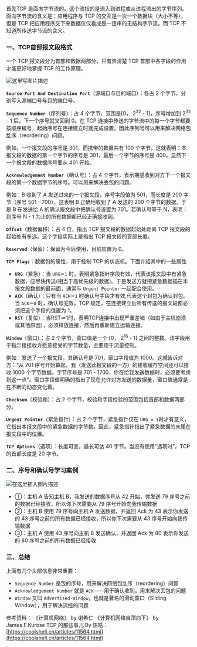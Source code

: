 首先TCP 是面向字节流的。这个流指的是流入到进程或从进程流出的字节序列。面向字节流的含义是：应用程序与 TCP 的交互是一次一个数据块（大小不等），但是 TCP 把应用程序交下来数据仅仅看成是一连串的无结构字节流。而 TCP 不知道所传送字节流的含义。

### 一、TCP首部报文段格式

一个 TCP 报文段分为首部和数据两部分，只有弄清楚 TCP 首部中各字段的作用才能更好地掌握 TCP 的工作原理。

![这里写图片描述](https://img-blog.csdn.net/20180518092306317?watermark/2/text/aHR0cHM6Ly9ibG9nLmNzZG4ubmV0L2NvZGVqYXM=/font/5a6L5L2T/fontsize/400/fill/I0JBQkFCMA==/dissolve/70)

**`Source Port And Destination Port`**（源端口与目的端口）：各占 2 个字节，分别写入源端口号与目的端口号。

**`Sequence Number`**（序列号）：占 4 个字节，范围是[0， 2<sup>32</sup> - 1]，序号增加到 2<sup>32</sup> - 1 后，下一个序号就又回到 0。在 TCP 连接中传送的字节流中的每一个字节都要按顺序编号，起始序号在连接建立时就完成设置。因此序列号可以用来解决网络包乱序（reordering）问题。

例如，一个报文段的序号是 301，而携带的数据共有 100 个字节。这就表明：本报文段的数据的第一个字节的序号是 301，最后一个字节的序号是 400。显然下一个报文段的数据序号要从 401 开始。

**`Acknowledgement Number`**（确认号）：占 4 个字节，表示期望收到对方下一个报文段的第一个数据字节的序号。可以用来解决丢包的问题。

例如：B 收到了 A 发送过来的一个报文段，序号字段值为 501，而长度是 200 字节（序号 501 - 700），这表明 B 正确地收到了 A 发送的 200 个字节的数据。于是 B 在发送给 A 的确认报文段中把确认号设置为 701。若确认号等于 N，表明：到序号 N - 1	 为止的所有数据都已经正确接收到。

**`Offset`**（数据偏移）：占 4 位，指出 TCP 报文段的数据起始处距离 TCP 报文段的起始处有多远。这个字段实际上是指出 TCP 报文段的首部长度。

**`Reserved`**（保留）：保留为今后使用，目前应置为 0。

**`TCP Flags`**：数据包的属性，用于控制 TCP 的状态机。下面介绍其中的一些属性

 - **`URG`**（紧急）：当 `URG＝1` 时，表明紧急指针字段有效，代表该报文段中有紧急数据，应尽快传送(相当于高优先级的数据)。于是发送方就把紧急数据插在本报文段数据的最前面，通常与 `Urgent Pointer` 一起配合使用。
 - **`ACK`**（确认）：只有当 `ACK＝1` 时确认号字段才有效,代表这个封包为确认封包。当 `ACK＝0`  时，确认号无效。TCP 规定，在连接建立后所有传送的报文段都必须把这个字段的值置为 1。
 - **`RST`**（复位）：当RST＝1时，表明TCP连接中出现严重差错（如由于主机崩溃或其他原因），必须释放连接，然后再重新建立运输连接。

**`Window`**（窗口）：占 2 个字节，窗口值是一个 [0， 2<sup>16</sup> - 1] 之间的整数。该字段用于指示接接收方愿意接受的字节数量，主要用于流量控制。

例如：发送了一个报文段，其确认号是 701，窗口字段值为 1000。这就告诉对方：“从 701 序号开始算起，我（发送此报文段的一方）的接收缓存空间还可以接收 1000 个字节数据，字节序号是 701 - 1700，你在给我发送数据时，必须要考虑到这一点”。窗口字段值明确的指出了现在允许对方发送的数据量，窗口值通常是在不断的动态变化着。

**`Checksum`**（校验和）：占 2 个字节，校验和字段检验的范围包括首部和数据两部分。

**`Urgent Pointer`**（紧急指针）：占 2 个字节，紧急指针仅在 `URG = 1`时才有意义，它指出本报文段中的紧急数据的字节数。因此，紧急指针指出了紧急数据的末尾在报文段中的位置。

**`TCP Options`**（选项）：长度可变，最长可达 40 字节。当没有使用“选项时”，TCP 的首部长度是 20 字节。

### 二、序号和确认号学习案例

![在这里插入图片描述](https://img-blog.csdnimg.cn/20190507104958482.png?x-oss-process=image/watermark,type_ZmFuZ3poZW5naGVpdGk,shadow_10,text_aHR0cHM6Ly9ibG9nLmNzZG4ubmV0L2NvZGVqYXM=,size_16,color_FFFFFF,t_70)

- ①：主机 A 告知主机 B，我发送的数据序号从 42 开始，你发送 79 序号之前的数据已经接收，所以你下次需要从 79 序号开始向我传输数据
- ②：主机 B 使用 79 序号向主机 A 发送数据，并返回 Ack 为 43 表示你发送的 43 序号之前的所有数据已经接收，所以你下次需要从 43 序号开始向我传输数据
- ③：主机 A 使用 43 序号向主机 B 发送确认，并返回 Ack 为 80 表示你发送的 80 序号之前的所有数据已经接收

### 三、总结

上面有几个头部信息非常重要：

 - `Sequence Number` 是包的序号，用来解决网络包乱序（reordering）问题
 - `Acknowledgement Number` 就是 `ACK`——用于确认收到，用来解决丢包的问题
 - `Window` 又叫 `Advertised-Window`，也就是著名的滑动窗口（Sliding Window），用于解决流控的问题

参考资料：
《计算机网络》 by	谢希仁
《计算机网络自顶向下》 by James.F.Kurose
TCP 的那些事儿 By 陈皓：[https://coolshell.cn/articles/11564.html](https://coolshell.cn/articles/11564.html)